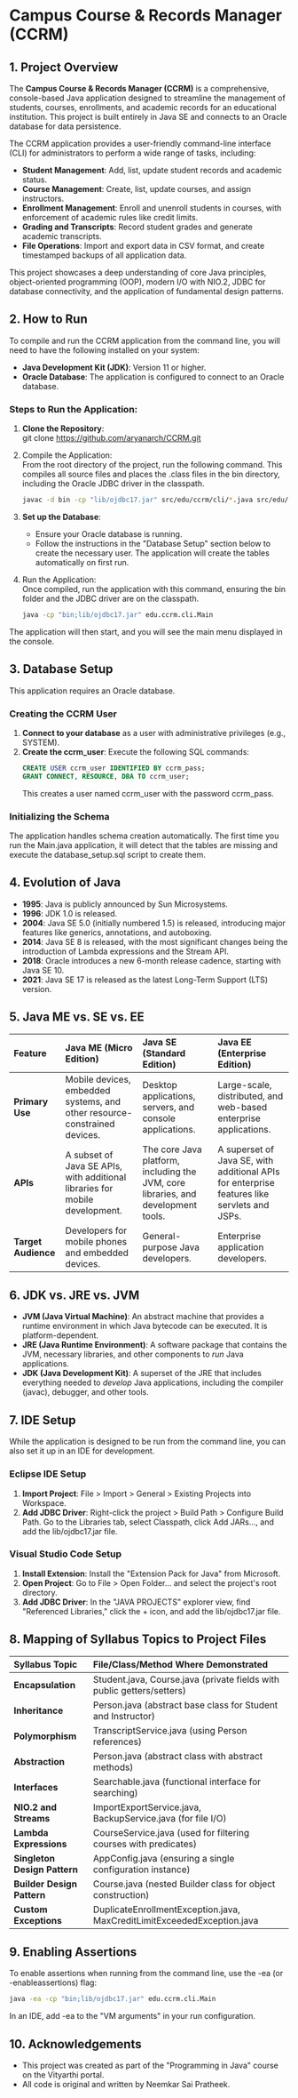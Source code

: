 # **Campus Course & Records Manager (CCRM)**

## **1\. Project Overview**

The **Campus Course & Records Manager (CCRM)** is a comprehensive, console-based Java application designed to streamline the management of students, courses, enrollments, and academic records for an educational institution. This project is built entirely in Java SE and connects to an Oracle database for data persistence.

The CCRM application provides a user-friendly command-line interface (CLI) for administrators to perform a wide range of tasks, including:

* **Student Management**: Add, list, update student records and academic status.  
* **Course Management**: Create, list, update courses, and assign instructors.  
* **Enrollment Management**: Enroll and unenroll students in courses, with enforcement of academic rules like credit limits.  
* **Grading and Transcripts**: Record student grades and generate academic transcripts.  
* **File Operations**: Import and export data in CSV format, and create timestamped backups of all application data.

This project showcases a deep understanding of core Java principles, object-oriented programming (OOP), modern I/O with NIO.2, JDBC for database connectivity, and the application of fundamental design patterns.

## **2\. How to Run**

To compile and run the CCRM application from the command line, you will need to have the following installed on your system:

* **Java Development Kit (JDK)**: Version 11 or higher.  
* **Oracle Database**: The application is configured to connect to an Oracle database.

### **Steps to Run the Application:**

1. **Clone the Repository**:  
   git clone https://github.com/aryanarch/CCRM.git

2. Compile the Application:  
   From the root directory of the project, run the following command. This compiles all source files and places the .class files in the bin directory, including the Oracle JDBC driver in the classpath.  
   ```bash
   javac -d bin -cp "lib/ojdbc17.jar" src/edu/ccrm/cli/*.java src/edu/ccrm/config/*.java src/edu/ccrm/domain/*.java src/edu/ccrm/exception/*.java src/edu/ccrm/io/*.java src/edu/ccrm/service/*.java src/edu/ccrm/util/*.java
    ```
3. **Set up the Database**:  
   * Ensure your Oracle database is running.  
   * Follow the instructions in the "Database Setup" section below to create the necessary user. The application will create the tables automatically on first run.  
4. Run the Application:  
   Once compiled, run the application with this command, ensuring the bin folder and the JDBC driver are on the classpath.  
   ```bash
   java -cp "bin;lib/ojdbc17.jar" edu.ccrm.cli.Main
    ```
The application will then start, and you will see the main menu displayed in the console.

## **3\. Database Setup**

This application requires an Oracle database.

### **Creating the CCRM User**

1. **Connect to your database** as a user with administrative privileges (e.g., SYSTEM).  
2. **Create the ccrm\_user**: Execute the following SQL commands:  
    ```SQL
   CREATE USER ccrm_user IDENTIFIED BY ccrm_pass;  
   GRANT CONNECT, RESOURCE, DBA TO ccrm_user;
    ```
   This creates a user named ccrm_user with the password ccrm_pass.

### **Initializing the Schema**

The application handles schema creation automatically. The first time you run the Main.java application, it will detect that the tables are missing and execute the database\_setup.sql script to create them.

## **4\. Evolution of Java**

* **1995**: Java is publicly announced by Sun Microsystems.  
* **1996**: JDK 1.0 is released.  
* **2004**: Java SE 5.0 (initially numbered 1.5) is released, introducing major features like generics, annotations, and autoboxing.  
* **2014**: Java SE 8 is released, with the most significant changes being the introduction of Lambda expressions and the Stream API.  
* **2018**: Oracle introduces a new 6-month release cadence, starting with Java SE 10\.  
* **2021**: Java SE 17 is released as the latest Long-Term Support (LTS) version.

## **5\. Java ME vs. SE vs. EE**

| Feature | Java ME (Micro Edition) | Java SE (Standard Edition) | Java EE (Enterprise Edition) |
| :---- | :---- | :---- | :---- |
| **Primary Use** | Mobile devices, embedded systems, and other resource-constrained devices. | Desktop applications, servers, and console applications. | Large-scale, distributed, and web-based enterprise applications. |
| **APIs** | A subset of Java SE APIs, with additional libraries for mobile development. | The core Java platform, including the JVM, core libraries, and development tools. | A superset of Java SE, with additional APIs for enterprise features like servlets and JSPs. |
| **Target Audience** | Developers for mobile phones and embedded devices. | General-purpose Java developers. | Enterprise application developers. |

## **6\. JDK vs. JRE vs. JVM**

* **JVM (Java Virtual Machine)**: An abstract machine that provides a runtime environment in which Java bytecode can be executed. It is platform-dependent.  
* **JRE (Java Runtime Environment)**: A software package that contains the JVM, necessary libraries, and other components to *run* Java applications.  
* **JDK (Java Development Kit)**: A superset of the JRE that includes everything needed to *develop* Java applications, including the compiler (javac), debugger, and other tools.

## **7\. IDE Setup**

While the application is designed to be run from the command line, you can also set it up in an IDE for development.

### **Eclipse IDE Setup**

1. **Import Project**: File \> Import \> General \> Existing Projects into Workspace.  
2. **Add JDBC Driver**: Right-click the project \> Build Path \> Configure Build Path. Go to the Libraries tab, select Classpath, click Add JARs..., and add the lib/ojdbc17.jar file.

### **Visual Studio Code Setup**

1. **Install Extension**: Install the "Extension Pack for Java" from Microsoft.  
2. **Open Project**: Go to File \> Open Folder... and select the project's root directory.  
3. **Add JDBC Driver**: In the "JAVA PROJECTS" explorer view, find "Referenced Libraries," click the \+ icon, and add the lib/ojdbc17.jar file.

## **8\. Mapping of Syllabus Topics to Project Files**

| Syllabus Topic | File/Class/Method Where Demonstrated |
| :---- | :---- |
| **Encapsulation** | Student.java, Course.java (private fields with public getters/setters) |
| **Inheritance** | Person.java (abstract base class for Student and Instructor) |
| **Polymorphism** | TranscriptService.java (using Person references) |
| **Abstraction** | Person.java (abstract class with abstract methods) |
| **Interfaces** | Searchable.java (functional interface for searching) |
| **NIO.2 and Streams** | ImportExportService.java, BackupService.java (for file I/O) |
| **Lambda Expressions** | CourseService.java (used for filtering courses with predicates) |
| **Singleton Design Pattern** | AppConfig.java (ensuring a single configuration instance) |
| **Builder Design Pattern** | Course.java (nested Builder class for object construction) |
| **Custom Exceptions** | DuplicateEnrollmentException.java, MaxCreditLimitExceededException.java |

## **9\. Enabling Assertions**

To enable assertions when running from the command line, use the \-ea (or \-enableassertions) flag:
```bash
java -ea -cp "bin;lib/ojdbc17.jar" edu.ccrm.cli.Main
```
In an IDE, add \-ea to the "VM arguments" in your run configuration.

## **10\. Acknowledgements**

* This project was created as part of the "Programming in Java" course on the Vityarthi portal.  
* All code is original and written by Neemkar Sai Pratheek.
